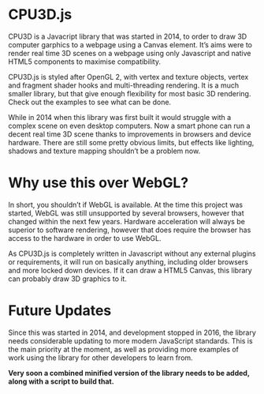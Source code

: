 # CPU3D.js
CPU3D is a Javacript library that was started in 2014, to order to draw 3D computer garphics to a webpage using a Canvas element. It’s aims were to render real time 3D scenes on a webpage using only Javascript and native HTML5 components to maximise compatibility.

CPU3D.js is styled after OpenGL 2, with vertex and texture objects, vertex and fragment shader hooks and multi-threading rendering. It is a much smaller library, but that give enough flexibility for most basic 3D rendering. Check out the examples to see what can be done.

While in 2014 when this library was first built it would struggle with a complex scene on even desktop computers. Now a smart phone can run a decent real time 3D scene thanks to improvements in browsers and device hardware. There are still some pretty obvious limits, but effects like lighting, shadows and texture mapping shouldn’t be a problem now.

# Why use this over WebGL?
In short, you shouldn’t if WebGL is available. At the time this project was started, WebGL was still unsupported by several browsers, however that changed within the next few years. Hardware acceleration will always be superior to software rendering, however that does require the browser has access to the hardware in order to use WebGL. 

As CPU3D.js is completely written in Javascript without any external plugins or requirements, it will run on basically anything, including older browsers and more locked down devices. If it can draw a HTML5 Canvas, this library can probably draw 3D graphics to it.

# Future Updates
Since this was started in 2014, and development stopped in 2016, the library needs considerable updating to more modern JavaScript standards. This is the main priority at the moment, as well as providing more examples of work using the library for other developers to learn from.

**Very soon a combined minified version of the library needs to be added, along with a script to build that.**
